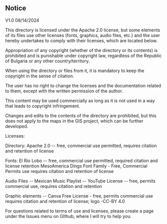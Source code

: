 ﻿
## Notice

V1.0 08/14/2024

This directory is licensed under the Apache 2.0 license, but some elements of its files use other licenses (fonts, graphics, audio files, etc.) and the user hereby undertakes to comply with their licenses, which are located below.

Appropriation of any copyright (whether of the directory or its contents) is prohibited and is punishable under copyright law, regardless of the Republic of Bulgaria or any other country/territory.

When using the directory or files from it, it is mandatory to keep the copyright in the sense of citation.

The user has no right to change the licenses and the documentation related to them, except with the written permission of the author.

This content may be used commercially as long as it is not used in a way that leads to copyright infringement.

Changes and edits to the contents of the directory are prohibited, but this does not apply to the maps in the GIS project, which can be further developed.

Licenses:

Directory: Apache 2.0 -- free, commercial use permitted,
requires citation and retention of license

Fonts:
El Rio Lobo -- free, commercial use permitted, required
citation and license retention
MesoAmerica Dings Font Family - Free, Commercial Permits
use requires citation and retention of license

Audio Files -- Mexican Music Playlist -- YouTube License --
free, permits commercial use, requires citation and retention

Graphic elements -- Canva Free License - free, permits
commercial use requires citation and retention of license; logo -CC-BY 4.0

For questions related to terms of use and licenses, please create a page under the Issues menu on GIthub, where I will try to help you.
